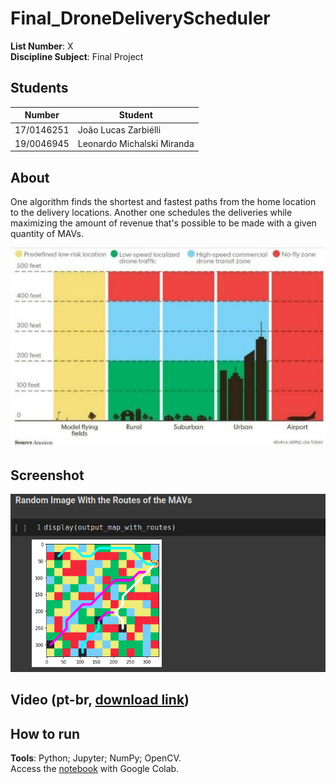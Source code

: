 # Final_DroneDeliveryScheduler

**List Number**: X<br>
**Discipline Subject**: Final Project<br>

## Students
|Number | Student |
| -- | -- |
| 17/0146251  |  João Lucas Zarbiélli |
| 19/0046945  |  Leonardo Michalski Miranda |

## About

One algorithm finds the shortest and fastest paths from the home location to the delivery locations. Another one schedules the deliveries while maximizing the amount of revenue that's possible to be made with a given quantity of MAVs.

![](assets/drone_traffic.jpg)

## Screenshot
![Screenshot](assets/screenshot.png)

## Video (pt-br, [download link](https://raw.githubusercontent.com/projeto-de-algoritmos/Final_DroneDeliveryScheduler/main/assets/video.mp4))


## How to run
**Tools**: Python; Jupyter; NumPy; OpenCV.<br>
Access the [notebook](https://colab.research.google.com/github/projeto-de-algoritmos/Final_DroneDeliveryScheduler/blob/main/app.ipynb) with Google Colab.
